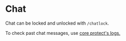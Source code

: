 # Chat

Chat can be locked and unlocked with `/chatlock`.

[//]: # (I'm just assuming it can be unlocked with the same command here)

To check past chat messages, use [core protect's logs.](/staff-guide/core/#lookup)
